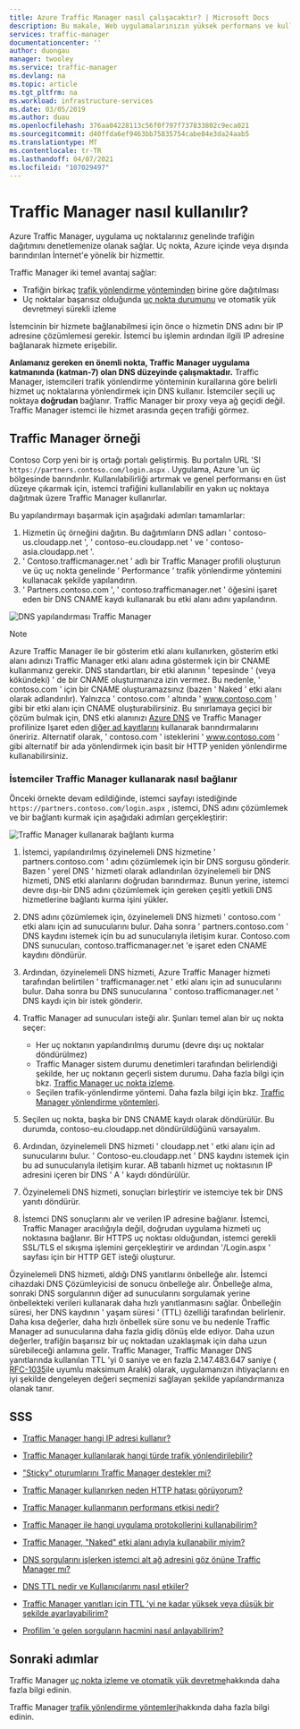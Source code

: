```yaml
---
title: Azure Traffic Manager nasıl çalışacaktır? | Microsoft Docs
description: Bu makale, Web uygulamalarınızın yüksek performans ve kullanılabilirlik trafiğini Traffic Manager nasıl yönlendirdiğini anlamanıza yardımcı olur
services: traffic-manager
documentationcenter: ''
author: duongau
manager: twooley
ms.service: traffic-manager
ms.devlang: na
ms.topic: article
ms.tgt_pltfrm: na
ms.workload: infrastructure-services
ms.date: 03/05/2019
ms.author: duau
ms.openlocfilehash: 376aa04228113c56f0f797f737833802c9eca021
ms.sourcegitcommit: d40ffda6ef9463bb75835754cabe84e3da24aab5
ms.translationtype: MT
ms.contentlocale: tr-TR
ms.lasthandoff: 04/07/2021
ms.locfileid: "107029497"
---
```

# <a name="how-traffic-manager-works"></a>Traffic Manager nasıl kullanılır?

Azure Traffic Manager, uygulama uç noktalarınız genelinde trafiğin dağıtımını denetlemenize olanak sağlar. Uç nokta, Azure içinde veya dışında barındırılan İnternet'e yönelik bir hizmettir.

Traffic Manager iki temel avantaj sağlar:

- Trafiğin birkaç [trafik yönlendirme yönteminden](traffic-manager-routing-methods.md) birine göre dağıtılması
- Uç noktalar başarısız olduğunda [uç nokta durumunu](traffic-manager-monitoring.md) ve otomatik yük devretmeyi sürekli izleme

İstemcinin bir hizmete bağlanabilmesi için önce o hizmetin DNS adını bir IP adresine çözümlemesi gerekir. İstemci bu işlemin ardından ilgili IP adresine bağlanarak hizmete erişebilir.

**Anlamanız gereken en önemli nokta, Traffic Manager uygulama katmanında (katman-7) olan DNS düzeyinde çalışmaktadır.**  Traffic Manager, istemcileri trafik yönlendirme yönteminin kurallarına göre belirli hizmet uç noktalarına yönlendirmek için DNS kullanır. İstemciler seçili uç noktaya **doğrudan** bağlanır. Traffic Manager bir proxy veya ağ geçidi değil. Traffic Manager istemci ile hizmet arasında geçen trafiği görmez.

## <a name="traffic-manager-example"></a>Traffic Manager örneği

Contoso Corp yeni bir iş ortağı portalı geliştirmiş. Bu portalın URL 'SI `https://partners.contoso.com/login.aspx` . Uygulama, Azure 'un üç bölgesinde barındırılır. Kullanılabilirliği artırmak ve genel performansı en üst düzeye çıkarmak için, istemci trafiğini kullanılabilir en yakın uç noktaya dağıtmak üzere Traffic Manager kullanırlar.

Bu yapılandırmayı başarmak için aşağıdaki adımları tamamlarlar:

1. Hizmetin üç örneğini dağıtın. Bu dağıtımların DNS adları ' contoso-us.cloudapp.net ', ' contoso-eu.cloudapp.net ' ve ' contoso-asia.cloudapp.net '.
1. ' Contoso.trafficmanager.net ' adlı bir Traffic Manager profili oluşturun ve üç uç nokta genelinde ' Performance ' trafik yönlendirme yöntemini kullanacak şekilde yapılandırın.
1. ' Partners.contoso.com ', ' contoso.trafficmanager.net ' öğesini işaret eden bir DNS CNAME kaydı kullanarak bu etki alanı adını yapılandırın.

![DNS yapılandırması Traffic Manager][1]

> [!NOTE]
> Azure Traffic Manager ile bir gösterim etki alanı kullanırken, gösterim etki alanı adınızı Traffic Manager etki alanı adına göstermek için bir CNAME kullanmanız gerekir. DNS standartları, bir etki alanının ' tepesinde ' (veya kökündeki) ' de bir CNAME oluşturmanıza izin vermez. Bu nedenle, ' contoso.com ' için bir CNAME oluşturamazsınız (bazen ' Naked ' etki alanı olarak adlandırılır). Yalnızca ' contoso.com ' altında ' www.contoso.com ' gibi bir etki alanı için CNAME oluşturabilirsiniz. Bu sınırlamaya geçici bir çözüm bulmak için, DNS etki alanınızı [Azure DNS](../dns/dns-overview.md) ve Traffic Manager profilinize Işaret eden [diğer ad kayıtlarını](../dns/tutorial-alias-tm.md) kullanarak barındırmalarını öneririz. Alternatif olarak, ' contoso.com ' isteklerini ' www.contoso.com ' gibi alternatif bir ada yönlendirmek için basit bir HTTP yeniden yönlendirme kullanabilirsiniz.

### <a name="how-clients-connect-using-traffic-manager"></a>İstemciler Traffic Manager kullanarak nasıl bağlanır

Önceki örnekte devam edildiğinde, istemci sayfayı istediğinde `https://partners.contoso.com/login.aspx` , istemci, DNS adını çözümlemek ve bir bağlantı kurmak için aşağıdaki adımları gerçekleştirir:

![Traffic Manager kullanarak bağlantı kurma][2]

1. İstemci, yapılandırılmış özyinelemeli DNS hizmetine ' partners.contoso.com ' adını çözümlemek için bir DNS sorgusu gönderir. Bazen ' yerel DNS ' hizmeti olarak adlandırılan özyinelemeli bir DNS hizmeti, DNS etki alanlarını doğrudan barındırmaz. Bunun yerine, istemci devre dışı-bir DNS adını çözümlemek için gereken çeşitli yetkili DNS hizmetlerine bağlantı kurma işini yükler.
2. DNS adını çözümlemek için, özyinelemeli DNS hizmeti ' contoso.com ' etki alanı için ad sunucularını bulur. Daha sonra ' partners.contoso.com ' DNS kaydını istemek için bu ad sunucularıyla iletişim kurar. Contoso.com DNS sunucuları, contoso.trafficmanager.net 'e işaret eden CNAME kaydını döndürür.
3. Ardından, özyinelemeli DNS hizmeti, Azure Traffic Manager hizmeti tarafından belirtilen ' trafficmanager.net ' etki alanı için ad sunucularını bulur. Daha sonra bu DNS sunucularına ' contoso.trafficmanager.net ' DNS kaydı için bir istek gönderir.
4. Traffic Manager ad sunucuları isteği alır. Şunları temel alan bir uç nokta seçer:

    - Her uç noktanın yapılandırılmış durumu (devre dışı uç noktalar döndürülmez)
    - Traffic Manager sistem durumu denetimleri tarafından belirlendiği şekilde, her uç noktanın geçerli sistem durumu. Daha fazla bilgi için bkz. [Traffic Manager uç nokta izleme](traffic-manager-monitoring.md).
    - Seçilen trafik-yönlendirme yöntemi. Daha fazla bilgi için bkz. [Traffic Manager yönlendirme yöntemleri](traffic-manager-routing-methods.md).

5. Seçilen uç nokta, başka bir DNS CNAME kaydı olarak döndürülür. Bu durumda, contoso-eu.cloudapp.net döndürüldüğünü varsayalım.
6. Ardından, özyinelemeli DNS hizmeti ' cloudapp.net ' etki alanı için ad sunucularını bulur. ' Contoso-eu.cloudapp.net ' DNS kaydını istemek için bu ad sunucularıyla iletişim kurar. AB tabanlı hizmet uç noktasının IP adresini içeren bir DNS ' A ' kaydı döndürülür.
7. Özyinelemeli DNS hizmeti, sonuçları birleştirir ve istemciye tek bir DNS yanıtı döndürür.
8. İstemci DNS sonuçlarını alır ve verilen IP adresine bağlanır. İstemci, Traffic Manager aracılığıyla değil, doğrudan uygulama hizmeti uç noktasına bağlanır. Bir HTTPS uç noktası olduğundan, istemci gerekli SSL/TLS el sıkışma işlemini gerçekleştirir ve ardından '/Login.aspx ' sayfası için bir HTTP GET isteği oluşturur.

Özyinelemeli DNS hizmeti, aldığı DNS yanıtlarını önbelleğe alır. İstemci cihazdaki DNS Çözümleyicisi de sonucu önbelleğe alır. Önbelleğe alma, sonraki DNS sorgularının diğer ad sunucularını sorgulamak yerine önbellekteki verileri kullanarak daha hızlı yanıtlanmasını sağlar. Önbelleğin süresi, her DNS kaydının ' yaşam süresi ' (TTL) özelliği tarafından belirlenir. Daha kısa değerler, daha hızlı önbellek süre sonu ve bu nedenle Traffic Manager ad sunucularına daha fazla gidiş dönüş elde ediyor. Daha uzun değerler, trafiğin başarısız bir uç noktadan uzaklaşmak için daha uzun sürebileceği anlamına gelir. Traffic Manager, Traffic Manager DNS yanıtlarında kullanılan TTL 'yi 0 saniye ve en fazla 2.147.483.647 saniye ( [RFC-1035](https://www.ietf.org/rfc/rfc1035.txt)ile uyumlu maksimum Aralık) olarak, uygulamanızın ihtiyaçlarını en iyi şekilde dengeleyen değeri seçmenizi sağlayan şekilde yapılandırmanıza olanak tanır.

## <a name="faqs"></a>SSS

* [Traffic Manager hangi IP adresi kullanır?](./traffic-manager-faqs.md#what-ip-address-does-traffic-manager-use)

* [Traffic Manager kullanılarak hangi türde trafik yönlendirilebilir?](./traffic-manager-faqs.md#what-types-of-traffic-can-be-routed-using-traffic-manager)

* ["Sticky" oturumlarını Traffic Manager destekler mi?](./traffic-manager-faqs.md#does-traffic-manager-support-sticky-sessions)

* [Traffic Manager kullanırken neden HTTP hatası görüyorum?](./traffic-manager-faqs.md#why-am-i-seeing-an-http-error-when-using-traffic-manager)

* [Traffic Manager kullanmanın performans etkisi nedir?](./traffic-manager-faqs.md#what-is-the-performance-impact-of-using-traffic-manager)

* [Traffic Manager ile hangi uygulama protokollerini kullanabilirim?](./traffic-manager-faqs.md#what-application-protocols-can-i-use-with-traffic-manager)

* [Traffic Manager, "Naked" etki alanı adıyla kullanabilir miyim?](./traffic-manager-faqs.md#can-i-use-traffic-manager-with-a-naked-domain-name)

* [DNS sorgularını işlerken istemci alt ağ adresini göz önüne Traffic Manager mı?](./traffic-manager-faqs.md#does-traffic-manager-consider-the-client-subnet-address-when-handling-dns-queries)

* [DNS TTL nedir ve Kullanıcılarımı nasıl etkiler?](./traffic-manager-faqs.md#what-is-dns-ttl-and-how-does-it-impact-my-users)

* [Traffic Manager yanıtları için TTL 'yi ne kadar yüksek veya düşük bir şekilde ayarlayabilirim?](./traffic-manager-faqs.md#how-high-or-low-can-i-set-the-ttl-for-traffic-manager-responses)

* [Profilim 'e gelen sorguların hacmini nasıl anlayabilirim?](./traffic-manager-faqs.md#how-can-i-understand-the-volume-of-queries-coming-to-my-profile)

## <a name="next-steps"></a>Sonraki adımlar

Traffic Manager [uç nokta izleme ve otomatik yük devretme](traffic-manager-monitoring.md)hakkında daha fazla bilgi edinin.

Traffic Manager [trafik yönlendirme yöntemleri](traffic-manager-routing-methods.md)hakkında daha fazla bilgi edinin.

<!--Image references-->
[1]: ./media/traffic-manager-how-traffic-manager-works/dns-configuration.png
[2]: ./media/traffic-manager-how-traffic-manager-works/flow.png
